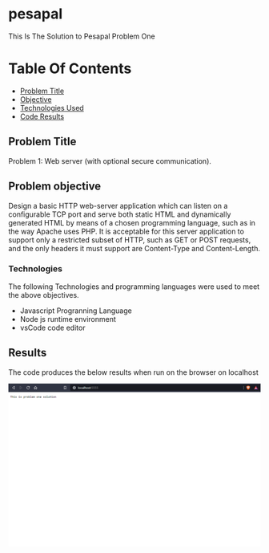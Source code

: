 # pesapal
This Is The Solution to Pesapal Problem One

# Table Of Contents
- [Problem Title](#problem-title)
- [Objective](#problem-objective)
- [Technologies Used](#technologies)
- [Code Results](#results)



## Problem Title
Problem 1: Web server (with optional secure communication).

## Problem objective
Design a basic HTTP web-server application which can listen on a configurable TCP port and serve both static HTML and dynamically generated HTML by means of a chosen programming language, such as in the way Apache uses PHP. It is acceptable for this server application to support only a restricted subset of HTTP, such as GET or POST requests, and the only headers it must support are Content-Type and Content-Length.

### Technologies
 The following Technologies and programming languages were used to meet the above objectives.
 - Javascript Progranning Language
 - Node js runtime environment
 - vsCode code editor

## Results
The code produces the below results when run on the browser on localhost

![Code Results](/image/code_results.png)


